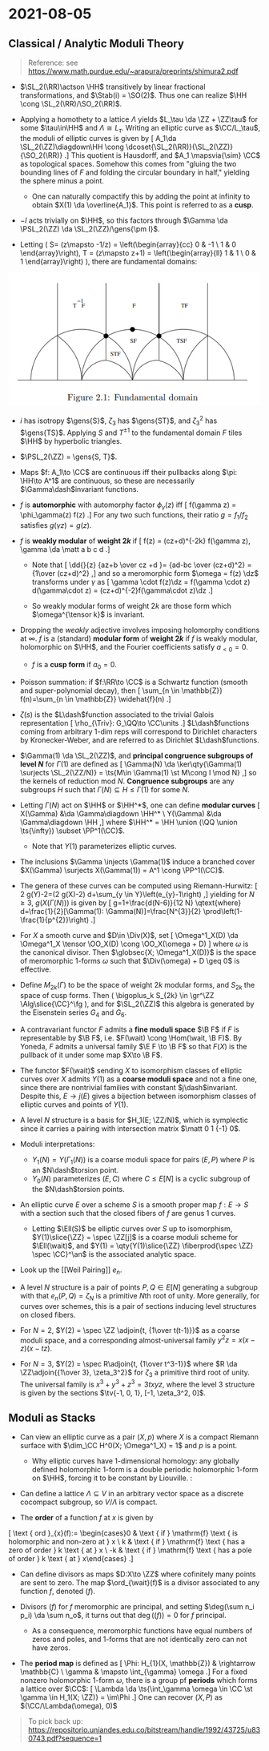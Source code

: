 # 2021-08-05

## Classical / Analytic Moduli Theory

> Reference: see <https://www.math.purdue.edu/~arapura/preprints/shimura2.pdf>

- $\SL_2(\RR)\actson \HH$ transitively by linear fractional transformations, and $\Stab(i) = \SO(2)$.
  Thus one can realize $\HH \cong \SL_2(\RR)/\SO_2(\RR)$.
- Applying a homothety to a lattice $\Lambda$ yields $L_\tau \da \ZZ + \ZZ\tau$ for some $\tau\in\HH$ and $\Lambda \cong L_\tau$.
  Writing an elliptic curve as $\CC/L_\tau$, the moduli of elliptic curves is given by 
  \[
A_1\da \SL_2(\ZZ)\diagdown\HH \cong \dcoset{\SL_2(\RR)}{\SL_2(\ZZ)}{\SO_2(\RR)}
  .\]
    This quotient is Hausdorff, and $A_1 \mapsvia{\sim} \CC$ as topological spaces.
    Somehow this comes from "gluing the two bounding lines of $F$ and folding the circular boundary in half," yielding the sphere minus a point.
    - One can naturally compactify this by adding the point at infinity to obtain $X(1) \da \overline{A_1}$.
    This point is referred to as a **cusp**.

- $-I$ acts trivially on $\HH$, so this factors through $\Gamma \da \PSL_2(\ZZ) \da \SL_2(\ZZ)/\gens{\pm I}$.

- Letting \( S= (z\mapsto -1/z) 
= \left(\begin{array}{cc}
0 & -1 \\
1 & 0
\end{array}\right), 
T = (z\mapsto z+1) 
= \left(\begin{array}{ll}
1 & 1 \\
0 & 1
\end{array}\right) \), there are fundamental domains:


![](_attachments/2021-08-06_01-03-00.png)

- $i$ has isotropy $\gens{S}$, $\zeta_3$ has $\gens{ST}$, and $\zeta_3^2$ has $\gens{TS}$.
  Applying $S$ and $T^{\pm 1}$ to the fundamental domain $F$ tiles $\HH$ by hyperbolic triangles.

- $\PSL_2(\ZZ) = \gens{S, T}$.

- Maps $f: A_1\to \CC$ are continuous iff their pullbacks along $\pi: \HH\to A^1$ are continuous, so these are necessarily $\Gamma\dash$invariant functions.

- $f$ is **automorphic** with automorphy factor $\phi_\gamma(z)$ iff
\[
f(\gamma z) = \phi_\gamma(z) f(z)
.\]
  For any two such functions, their ratio $g=f_1/f_2$ satisfies $g(\gamma z) = g(z)$.

- $f$ is **weakly modular** of **weight $2k$** if
\[
f(z) = (cz+d)^{-2k} f(\gamma z), \gamma \da \matt a b c d
.\]

  - Note that
  \[
  \dd{}{z} {az+b \over cz +d }= {ad-bc \over (cz+d)^2} = {1\over (cz+d)^2}
  ,\]
  and so a meromorphic form $\omega = f(z) \dz$ transforms under $\gamma$ as
  \[
  \gamma \cdot f(z)\dz = f(\gamma \cdot z) d(\gamma\cdot z) = (cz+d)^{-2}f(\gamma\cdot z)\dz
  .\]

  - So weakly modular forms of weight $2k$ are those form which $\omega^{\tensor k}$ is invariant.
  
- Dropping the *weakly* adjective involves imposing holomorphy conditions at $\infty$.
  $f$ is a (standard) **modular form** of **weight $2k$** if $f$ is weakly modular, holomorphic on $\HH$, and the Fourier coefficients satisfy $a_{<0} = 0$.

  - $f$ is a **cusp form** if $a_0 = 0$.

- Poisson summation: if $f:\RR\to \CC$ is a Schwartz function (smooth and super-polynomial decay), then
\[
\sum_{n \in \mathbb{Z}} f(n)=\sum_{n \in \mathbb{Z}} \widehat{f}(n)
.\]

- $\zeta(s)$ is the $L\dash$function associated to the trivial Galois representation
\[
\rho_{\Triv}: G_\QQ\to \CC\units
.\]
  $L\dash$functions coming from arbitrary 1-dim reps will correspond to Dirichlet characters by Kronecker-Weber, and are referred to as Dirichlet $L\dash$functions.

- $\Gamma(1) \da \SL_2(\ZZ)$, and **principal congruence subgroups of level $N$** for $\Gamma(1)$ are defined as 
\[
\Gamma(N) \da \ker\qty{\Gamma(1) \surjects \SL_2(\ZZ/N)} = \ts{M\in \Gamma(1) \st M\cong I \mod N}
,\]
so the kernels of reduction mod $N$.
**Congruence subgroups** are any subgroups $H$ such that $\Gamma(N) \subseteq H \leq \Gamma(1)$ for some $N$.

- Letting $\Gamma(N)$ act on $\HH$ or $\HH^*$, one can define **modular curves**
\[
X(\Gamma) &\da \Gamma\diagdown \HH^* \\
Y(\Gamma) &\da \Gamma\diagdown \HH 
,\]
where $\HH^* = \HH \union (\QQ \union \ts{\infty}) \subset \PP^1(\CC)$.
  - Note that $Y(1)$ parameterizes elliptic curves.


- The inclusions $\Gamma \injects \Gamma(1)$ induce a branched cover $X(\Gamma) \surjects X(\Gamma(1)) = A^1 \cong \PP^1(\CC)$.

- The genera of these curves can be computed using Riemann-Hurwitz:
\[
2 g(Y)-2=(2 g(X)-2) d+\sum_{y \in Y}\left(e_{y}-1\right)
,\]
yielding for $N\geq 3$, $g(X(\Gamma(N)))$ is given by
\[
g=1+\frac{d(N-6)}{12 N}
\qtext{where}
d=\frac{1}{2}[\Gamma(1): \Gamma(N)]=\frac{N^{3}}{2} \prod\left(1-\frac{1}{p^{2}}\right)
.\]

- For $X$ a smooth curve and $D\in \Div(X)$, set
\[
\Omega^1_X(D) \da \Omega^1_X \tensor \OO_X(D) \cong \OO_X(\omega + D)
\]
where $\omega$ is the canonical divisor.
Then $\globsec{X; \Omega^1_X(D)}$ is the space of meromorphic 1-forms $\omega$ such that $\Div(\omega) + D \geq 0$ is effective.

- Define $M_{2k}(\Gamma)$ to be the space of weight $2k$ modular forms, and $S_{2k}$ the space of cusp forms.
  Then \( \bigoplus_k S_{2k} \in \gr^\ZZ \Alg\slice{\CC}^\fg \), and for $\SL_2(\ZZ)$ this algebra is generated by the Eisenstein series $G_4$ and $G_6$.

- A contravariant functor $F$ admits a **fine moduli space** $\B F$ if $F$ is representable by $\B F$, i.e. $F(\wait) \cong \Hom(\wait, \B F)$.
  By Yoneda, $F$ admits a universal family $\E F \to \B F$ so that $F(X)$ is the pullback of it under some map $X\to \B F$.

- The functor $F(\wait)$ sending $X$ to isomorphism classes of elliptic curves over $X$ admits $Y(1)$ as a **coarse moduli space** and not a fine one, since there are nontrivial families with constant $j\dash$invariant.
  Despite this, $E\to j(E)$ gives a bijection between isomorphism classes of elliptic curves and points of $Y(1)$.

- A level $N$ structure is a basis for $H_1(E; \ZZ/N)$, which is symplectic since it carries a pairing with intersection matrix $\matt 0 1 {-1} 0$.

- Moduli interpretations:
  - $Y_1(N) = Y(\Gamma_1(N))$ is a coarse moduli space for pairs $(E, P)$ where $P$ is an $N\dash$torsion point.
  - $Y_0(N)$ parameterizes $(E, C)$ where $C\leq E[N]$ is a cyclic subgroup of the $N\dash$torsion points.

- An elliptic curve $E$ over a scheme $S$ is a smooth proper map $f:E\to S$ with a section such that the closed fibers of $f$ are genus 1 curves.
  - Letting $\Ell(S)$ be elliptic curves over $S$ up to isomorphism, $Y(1)\slice{\ZZ} = \spec \ZZ[j]$ is a coarse moduli scheme for $\Ell(\wait)$, and $Y(1) = \qty{Y(1)\slice{\ZZ} \fiberprod{\spec \ZZ} \spec \CC}^\an$ is the associated analytic space.

- Look up the [[Weil Pairing]] $e_n$.

- A level $N$ structure is a pair of points $P, Q \in E[N]$ generating a subgroup with that $e_n(P, Q) = \zeta_N$ is a primitive $N$th root of unity.
  More generally, for curves over schemes, this is a pair of sections inducing level structures on closed fibers.

- For $N=2$, $Y(2) = \spec \ZZ \adjoin{t, {1\over t(t-1)}}$ as a coarse moduli space, and a corresponding almost-universal family $y^2z = x(x-z)(x-tz)$.

- For $N=3$, $Y(2) = \spec R\adjoin{t, {1\over t^3-1}}$ where $R \da \ZZ\adjoin{{1\over 3}, \zeta_3^2}$ for $\zeta_3$ a primitive third root of unity.
  The universal family is $x^3 + y^3 + z^3 = 3txyz$, where the level 3 structure is given by the sections $\tv{-1, 0, 1}, [-1, \zeta_3^2, 0]$.

## Moduli as Stacks

- Can view an elliptic curve as a pair $(X, p)$ where $X$ is a compact Riemann surface with $\dim_\CC H^0(X; \Omega^1_X) = 1$ and $p$ is a point.

  - Why elliptic curves have 1-dimensional homology: any globally defined holomorphic 1-form is a double periodic holomorphic 1-form on $\HH$, forcing it to be constant by Liouville.
:
- Can define a lattice $\Lambda \subseteq V$ in an arbitrary vector space as a discrete cocompact subgroup, so $V/\Lambda$ is compact.

- The **order** of a function $f$ at $x$ is given by 

\[
\text { ord }_{x}(f):= \begin{cases}0 & \text { if } \mathrm{f} \text { is holomorphic and non-zero at } x \\ k & \text { if } \mathrm{f} \text { has a zero of order } k \text { at } x \\ -k & \text { if } \mathrm{f} \text { has a pole of order } k \text { at } x\end{cases}
.\]

- Can define divisors as maps $D:X\to \ZZ$ where cofinitely many points are sent to zero.
  The map $\ord_{\wait}(f)$ is a divisor associated to any function $f$, denoted $(f)$.

- Divisors $(f)$ for $f$ meromorphic are principal, and setting $\deg(\sum n_i p_i) \da \sum n_o$, it turns out that $\deg((f)) = 0$ for $f$ principal.
  - As a consequence, meromorphic functions have equal numbers of zeros and poles, and 1-forms that are not identically zero can not have zeros.

- The **period map** is defined as
\[
\Phi: H_{1}(X, \mathbb{Z}) & \rightarrow \mathbb{C} \\
\gamma & \mapsto \int_{\gamma} \omega
.\]
For a fixed nonzero holomorphic 1-form $\omega$, there is a group pf **periods** which forms a lattice over $\CC$:
\[
\Lambda \da \ts{\int_\gamma \omega \in \CC \st \gamma \in H_1(X; \ZZ)} = \im\Phi
.\]
  One can recover $(X, P)$ as $(\CC/\Lambda(\omega), 0)$

> To pick back up: <https://repositorio.uniandes.edu.co/bitstream/handle/1992/43725/u830743.pdf?sequence=1>


